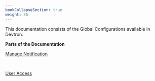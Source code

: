 ```yaml
---
bookCollapseSection: true
weight: 36
---
```


This documentation consists of the Global Configurations available in Devtron.

**Parts of the Documentation**


[Manage Notification]()

&nbsp;&nbsp;


[User Access]()
